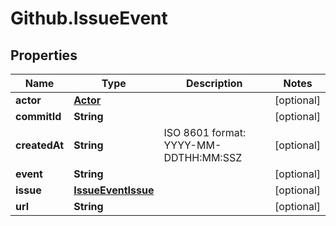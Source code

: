 # Github.IssueEvent

## Properties

Name | Type | Description | Notes
------------ | ------------- | ------------- | -------------
**actor** | [**Actor**](Actor.md) |  | [optional] 
**commitId** | **String** |  | [optional] 
**createdAt** | **String** | ISO 8601 format: YYYY-MM-DDTHH:MM:SSZ | [optional] 
**event** | **String** |  | [optional] 
**issue** | [**IssueEventIssue**](IssueEventIssue.md) |  | [optional] 
**url** | **String** |  | [optional] 


